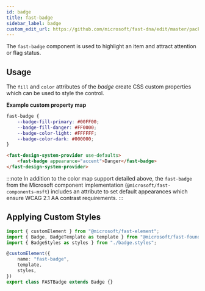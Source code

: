 ```yaml
---
id: badge
title: fast-badge
sidebar_label: badge
custom_edit_url: https://github.com/microsoft/fast-dna/edit/master/packages/web-components/fast-foundation/src/badge/README.md
---
```


The `fast-badge` component is used to highlight an item and attract attention or flag status.

## Usage

The `fill` and `color` attributes of the *badge* create CSS custom properties which can be used to style the control.

__Example custom property map__
```css
fast-badge {
    --badge-fill-primary: #00FF00;
    --badge-fill-danger: #FF0000;
    --badge-color-light: #FFFFFF;
    --badge-color-dark: #000000;
}
```

```html live
<fast-design-system-provider use-defaults>
    <fast-badge appearance="accent">Danger</fast-badge>
</fast-design-system-provider>
```

:::note
In addition to the color map support detailed above, the `fast-badge` from the Microsoft component implementation (`@microsoft/fast-components-msft`) includes an attribute to set default appearances which ensure WCAG 2.1 AA contrast requirements.
:::

## Applying Custom Styles

```ts
import { customElement } from "@microsoft/fast-element";
import { Badge, BadgeTemplate as template } from "@microsoft/fast-foundation";
import { BadgeStyles as styles } from "./badge.styles";

@customElement({
    name: "fast-badge",
    template,
    styles,
})
export class FASTBadge extends Badge {}
```